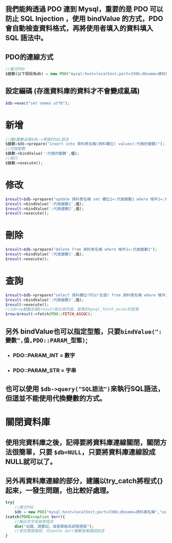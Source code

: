 ## 我們能夠透過 PDO 連到 Mysql，重要的是 PDO 可以防止 SQL Injection ，使用 bindValue 的方式，PDO 會自動檢查資料格式，再將使用者填入的資料填入 SQL 語法中。

## PDO的連線方式
```php
//建立PDO
$變數(以下假設為db) = new PDO("mysql:host=localhost;port=3306;dbname=資料庫名稱","username","password");
```

## 設定編碼 (存進資料庫的資料才不會變成亂碼)

```php
$db->exec("set names utf8");
```

# 新增
```php
//讓$變數去接$db->準備的SQL語法
$變數=$db->prepare("insert into 資料表名稱(資料欄位) values(:代換的變數)");
//代換變數
$變數->bindValue(':代換的變數',值);
//執行
$變數->execute();
```

# 修改
```php
$result=$db->prepare("update 資料表名稱 set 欄位1=:代換變數1 where 條件1=:代換變數2");
$result->bindValue(':代換變數1',值);
$result->bindValue(':代換變數2',值);
$result->execute();
```

# 刪除 
```php
$result=$db->prepare("delete from 資料表名稱 where 條件1=:代換變數1");
$result->bindValue(':代換變數1',值);
$result->execute();
```

# 查詢

```php
$result=$db->prepare("select 資料欄位(可以*全選) from 資料表名稱 where 條件1=:代換變數1");
$result->bindValue(':代換變數1',值);
$result->execute();
//以$row變數去接$result取出來的值，值等於mysql_fetch_assoc的型態
$row=$result->fetch(PDO::FETCH_ASSOC);
```

## 另外 bindValue也可以指定型態，只要`bindValue(":變數",值,PDO::PARAM_型態)`;
* ### PDO::PARAM_INT = 數字
* ### PDO::PARAM_STR = 字串

## 也可以使用 `$db->query("SQL語法")`來執行SQL語法，但這並不能使用代換變數的方式。

# 關閉資料庫

## 使用完資料庫之後，記得要將資料庫連線關閉，關閉方法很簡單，只要 `$db=NULL`，只要將資料庫連線設成NULL就可以了。

## 另外再資料庫連線的部分，建議以try_catch將程式{}起來，一發生問題，也比較好處理。
```php
try{
    //建立PDO
    $db = new PDO("mysql:host=localhost;port=3306;dbname=資料庫名稱","username","password");
}catch(PDOException $err){
    //輸出文字並結束程式
    die("出錯，請重試，或者聯絡系統管理員");
    //若在開發階段，可以echo $err變數查看錯誤訊息
}
```
